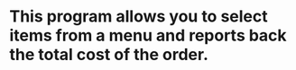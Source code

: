 # This program allows you to select items from a menu and reports back the total cost of the order.
# 
